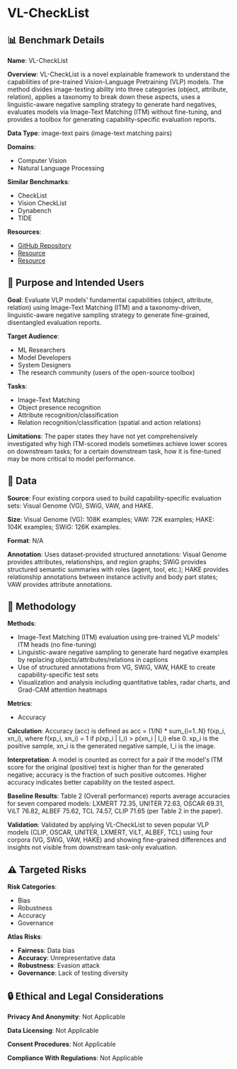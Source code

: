 # VL-CheckList

## 📊 Benchmark Details

**Name**: VL-CheckList

**Overview**: VL-CheckList is a novel explainable framework to understand the capabilities of pre-trained Vision-Language Pretraining (VLP) models. The method divides image-texting ability into three categories (object, attribute, relation), applies a taxonomy to break down these aspects, uses a linguistic-aware negative sampling strategy to generate hard negatives, evaluates models via Image-Text Matching (ITM) without fine-tuning, and provides a toolbox for generating capability-specific evaluation reports.

**Data Type**: image-text pairs (image-text matching pairs)

**Domains**:
- Computer Vision
- Natural Language Processing

**Similar Benchmarks**:
- CheckList
- Vision CheckList
- Dynabench
- TIDE

**Resources**:
- [GitHub Repository](https://github.com/om-ai-lab/VL-CheckList)
- [Resource](https://arxiv.org/abs/2207.00221)
- [Resource](https://www.sbert.net/)

## 🎯 Purpose and Intended Users

**Goal**: Evaluate VLP models' fundamental capabilities (object, attribute, relation) using Image-Text Matching (ITM) and a taxonomy-driven, linguistic-aware negative sampling strategy to generate fine-grained, disentangled evaluation reports.

**Target Audience**:
- ML Researchers
- Model Developers
- System Designers
- The research community (users of the open-source toolbox)

**Tasks**:
- Image-Text Matching
- Object presence recognition
- Attribute recognition/classification
- Relation recognition/classification (spatial and action relations)

**Limitations**: The paper states they have not yet comprehensively investigated why high ITM-scored models sometimes achieve lower scores on downstream tasks; for a certain downstream task, how it is fine-tuned may be more critical to model performance.

## 💾 Data

**Source**: Four existing corpora used to build capability-specific evaluation sets: Visual Genome (VG), SWiG, VAW, and HAKE.

**Size**: Visual Genome (VG): 108K examples; VAW: 72K examples; HAKE: 104K examples; SWiG: 126K examples.

**Format**: N/A

**Annotation**: Uses dataset-provided structured annotations: Visual Genome provides attributes, relationships, and region graphs; SWiG provides structured semantic summaries with roles (agent, tool, etc.); HAKE provides relationship annotations between instance activity and body part states; VAW provides attribute annotations.

## 🔬 Methodology

**Methods**:
- Image-Text Matching (ITM) evaluation using pre-trained VLP models' ITM heads (no fine-tuning)
- Linguistic-aware negative sampling to generate hard negative examples by replacing objects/attributes/relations in captions
- Use of structured annotations from VG, SWiG, VAW, HAKE to create capability-specific test sets
- Visualization and analysis including quantitative tables, radar charts, and Grad-CAM attention heatmaps

**Metrics**:
- Accuracy

**Calculation**: Accuracy (acc) is defined as acc = (1/N) * sum_{i=1..N} f(xp_i, xn_i), where f(xp_i, xn_i) = 1 if p(xp_i | I_i) > p(xn_i | I_i) else 0. xp_i is the positive sample, xn_i is the generated negative sample, I_i is the image.

**Interpretation**: A model is counted as correct for a pair if the model's ITM score for the original (positive) text is higher than for the generated negative; accuracy is the fraction of such positive outcomes. Higher accuracy indicates better capability on the tested aspect.

**Baseline Results**: Table 2 (Overall performance) reports average accuracies for seven compared models: LXMERT 72.35, UNITER 72.63, OSCAR 69.31, ViLT 76.82, ALBEF 75.62, TCL 74.57, CLIP 71.65 (per Table 2 in the paper).

**Validation**: Validated by applying VL-CheckList to seven popular VLP models (CLIP, OSCAR, UNITER, LXMERT, ViLT, ALBEF, TCL) using four corpora (VG, SWiG, VAW, HAKE) and showing fine-grained differences and insights not visible from downstream task-only evaluation.

## ⚠️ Targeted Risks

**Risk Categories**:
- Bias
- Robustness
- Accuracy
- Governance

**Atlas Risks**:
- **Fairness**: Data bias
- **Accuracy**: Unrepresentative data
- **Robustness**: Evasion attack
- **Governance**: Lack of testing diversity

## 🔒 Ethical and Legal Considerations

**Privacy And Anonymity**: Not Applicable

**Data Licensing**: Not Applicable

**Consent Procedures**: Not Applicable

**Compliance With Regulations**: Not Applicable
